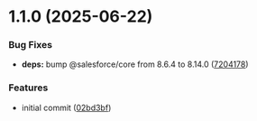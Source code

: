 # 1.1.0 (2025-06-22)

### Bug Fixes

- **deps:** bump @salesforce/core from 8.6.4 to 8.14.0 ([7204178](https://github.com/pcon/sf-cli-pubsub/commit/7204178aca6bbabb1e1b8f41e8a31f851bbd673a))

### Features

- initial commit ([02bd3bf](https://github.com/pcon/sf-cli-pubsub/commit/02bd3bf297658b189f53ed209053578ec783bc19))
